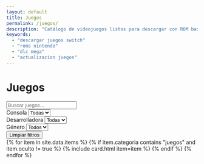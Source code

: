 ```yaml
---
layout: default
title: Juegos
permalink: /juegos/
description: "Catálogo de videojuegos listos para descargar con ROM base, actualizaciones y DLC en Mega, MediaFire y Google Drive."
keywords:
  - "descargar juegos switch"
  - "roms nintendo"
  - "dlc mega"
  - "actualizacion juegos"
---
```


<h1>Juegos</h1>
<div class="search"><input id="q" type="search" placeholder="Buscar juegos..."></div>

<section class="filters" id="game-filters" aria-label="Filtrar catálogo de juegos">
  <div class="filter-group">
    <label for="filter-console">Consola</label>
    <select id="filter-console" data-placeholder="Todas">
      <option value="">Todas</option>
    </select>
  </div>
  <div class="filter-group">
    <label for="filter-developer">Desarrolladora</label>
    <select id="filter-developer" data-placeholder="Todas">
      <option value="">Todas</option>
    </select>
  </div>
  <div class="filter-group">
    <label for="filter-genre">Género</label>
    <select id="filter-genre" data-placeholder="Todos">
      <option value="">Todos</option>
    </select>
  </div>
  <div class="filter-actions">
    <button class="btn alt" type="button" id="filter-reset">Limpiar filtros</button>
  </div>
</section>

<div id="items" class="grid">
  {% for item in site.data.items %}
    {% if item.categoria contains "juegos" and item.oculto != true %}
      {% include card.html item=item %}
    {% endif %}
  {% endfor %}
</div>
